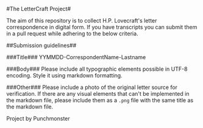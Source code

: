 #The LetterCraft Project#

The aim of this repository is to collect H.P. Lovecraft's letter correspondence in digital form. If you have transcripts you can submit them in a pull request while adhering to the below criteria.

##Submission guidelines##

###Title###
YYMMDD-CorrespondentName-Lastname

###Body###
Please include all typographic elements possible in UTF-8 encoding. Style it using markdown formatting.

###Other###
Please include a photo of the original letter source for verification.
If there are any visual elements that can't be implemented in the markdown file, please include them as a `.png` file with the same title as the markdown file.

Project by Punchmonster
